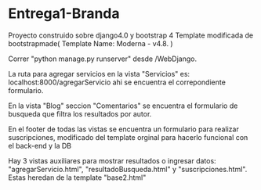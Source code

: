 # Entrega1-Branda
    
Proyecto construido sobre django4.0 y bootstrap 4
Template modificada de bootstrapmade( Template Name: Moderna - v4.8. )



Correr "python manage.py runserver" desde /WebDjango.

La ruta para agregar servicios en la vista "Servicios" es: localhost:8000/agregarServicio
ahi se encuentra el correpondiente formulario.

En la vista "Blog" seccion "Comentarios" se encuentra el formulario de busqueda 
que filtra los resultados por autor.

En el footer de todas las vistas se encuentra un formulario para realizar suscripciones,
modificado del template orginal para hacerlo funcional con el back-end y la DB

Hay 3 vistas auxiliares para mostrar resultados o ingresar datos: "agregarServicio.html", 
"resultadoBusqueda.html" y "suscripciones.html". Estas heredan de la template "base2.html"
    


